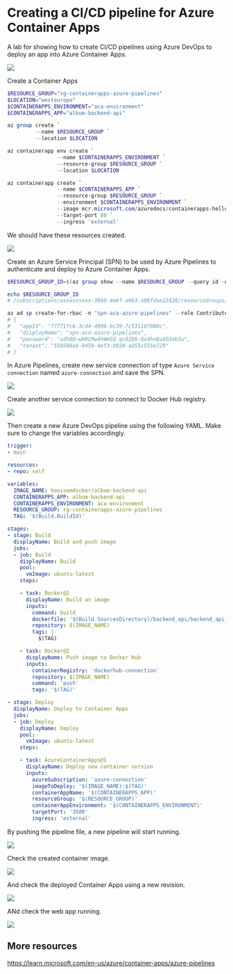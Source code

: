 # Creating a CI/CD pipeline for Azure Container Apps

A lab for showing how to create CI/CD pipelines using Azure DevOps to deploy an app into Azure Container Apps.

![](images/architecture.png)

Create a Container Apps

```powershell
$RESOURCE_GROUP="rg-containerapps-azure-pipelines"
$LOCATION="westeurope"
$CONTAINERAPPS_ENVIRONMENT="aca-environment"
$CONTAINERAPPS_APP="album-backend-api"

az group create `
         --name $RESOURCE_GROUP `
         --location $LOCATION

az containerapp env create `
                --name $CONTAINERAPPS_ENVIRONMENT `
                --resource-group $RESOURCE_GROUP `
                --location $LOCATION

az containerapp create `
                --name $CONTAINERAPPS_APP `
                --resource-group $RESOURCE_GROUP `
                --environment $CONTAINERAPPS_ENVIRONMENT `
                --image mcr.microsoft.com/azuredocs/containerapps-helloworld:latest `
                --target-port 80 `
                --ingress 'external'
```

We should have these resources created.

![](images/resources.png)

Create an Azure Service Principal (SPN) to be used by Azure Pipelines to authenticate and deploy to Azure Container Apps.

```powershell
$RESOURCE_GROUP_ID=$(az group show --name $RESOURCE_GROUP --query id -o tsv)

echo $RESOURCE_GROUP_ID
# /subscriptions/xxxxxxxxxx-3960-4e6f-a663-a06fdae23428/resourceGroups/rg-containerapps-azure-pipelines

az ad sp create-for-rbac -n "spn-aca-azure-pipelines" --role Contributor --scope $RESOURCE_GROUP_ID
# {
#   "appId": "77771fc6-3cd4-4998-bc39-7c531107080c",
#   "displayName": "spn-aca-azure-pipelines",
#   "password": "udh8Q~wH9CMw4hWm5Q.qcOZQ6-Qv4hoQaXO3xbSw",
#   "tenant": "558506eb-9459-4ef3-b920-ad55c555e729"
# }
```

In Azure Pipelines, create new service connection of type `Azure Service connection` named `azure-connection` and save the SPN.

![](images/serviceconnection-azure.png)

Create another service connection to connect to Docker Hub registry.

![](images/serviceconnection-dockerhub.png)

Then create a new Azure DevOps pipeline using the following YAML. Make sure to change the variables accordingly.

```yaml
trigger:
- main

resources:
- repo: self

variables:  
  IMAGE_NAME: houssemdocker/album-backend-api
  CONTAINERAPPS_APP: album-backend-api
  CONTAINERAPPS_ENVIRONMENT: aca-environment
  RESOURCE_GROUP: rg-containerapps-azure-pipelines
  TAG: '$(Build.BuildId)'

stages:
- stage: Build
  displayName: Build and push image
  jobs:
  - job: Build
    displayName: Build
    pool:
      vmImage: ubuntu-latest
    steps:

    - task: Docker@2
      displayName: Build an image
      inputs:
        command: build
        dockerfile: '$(Build.SourcesDirectory)/backend_api/backend_api_csharp/Dockerfile'
        repository: $(IMAGE_NAME)
        tags: |
          $(TAG)

    - task: Docker@2
      displayName: Push image to Docker Hub
      inputs:
        containerRegistry: 'dockerhub-connection'
        repository: $(IMAGE_NAME)
        command: 'push'
        tags: '$(TAG)'

- stage: Deploy
  displayName: Deploy to Container Apps
  jobs:
  - job: Deploy
    displayName: Deploy
    pool:
      vmImage: ubuntu-latest
    steps:

    - task: AzureContainerApps@1
      displayName: Deploy new container version
      inputs:
        azureSubscription: 'azure-connection'
        imageToDeploy: '$(IMAGE_NAME):$(TAG)'
        containerAppName: '$(CONTAINERAPPS_APP)'
        resourceGroup: '$(RESOURCE_GROUP)'
        containerAppEnvironment: '$(CONTAINERAPPS_ENVIRONMENT)'
        targetPort: '3500'
        ingress: 'external'
```

By pushing the pipeline file, a new pipeline will start running.

![](images/pipeline-run.png)

Check the created container image.

![](images/dockerhub-image.png)

And check the deployed Container Apps using a new revision.

![](images/aca-revision.png)

ANd check the web app running.

![](images/webapp.png)

## More resources

https://learn.microsoft.com/en-us/azure/container-apps/azure-pipelines